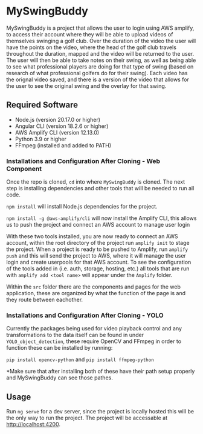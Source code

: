 # MySwingBuddy

MySwingBuddy is a project that allows the user to login using AWS amplify, to access their account where they will be able to upload videos of themselves swinging a golf club. Over the duration of the video the user will have the points on the video, where the head of the golf club travels throughout the duration, mapped and the video will be returned to the user. The user will then be able to take notes on their swing, as well as being able to see what professional players are doing for that type of swing (based on research of what professional golfers do for their swing). Each video has the orignal video saved, and there is a version of the video that allows for the user to see the original swing and the overlay for that swing. 


## Required Software
* Node.js (version 20.17.0 or higher)
* Angular CLI (version 18.2.6 or higher)
* AWS Amplify CLI (version 12.13.0)
* Python 3.9 or higher
* FFmpeg (installed and added to PATH)

### Installations and Configuration After Cloning - Web Component
Once the repo is cloned, `cd` into where `MySwingBuddy` is cloned. The next step is installing dependencies and other tools that will be needed to run all code.

`npm install` will install Node.js dependencies for the project.

`npm install -g @aws-amplify/cli` will now install the Amplify CLI, this allows us to push the project and connect an AWS account to manage user login

With these two tools installed, you are now ready to connect an AWS account, within the root directory of the project run `amplify init` to stage the project. When a project is ready to be pushed to Amplify, run `amplify push` and this will send the project to AWS, where it will manage the user login and create userpools for that AWS account. To see the configuration of the tools added in (i.e. auth, storage, hosting, etc.) all tools that are run with `amplify add <tool name>` will appear under the `Amplify` folder.

Within the `src` folder there are the components and pages for the web application, these are organized by what the function of the page is and they route between eachother.

### Installations and Configuration After Cloning - YOLO
Currently the packages being used for video playback control and any transformations to the data itself can be found in under `YOLO_object_detection`, these require OpenCV and FFmpeg in order to function these can be installed by running:

`pip install opencv-python` and `pip install ffmpeg-python`

*Make sure that after installing both of these have their path setup properly and MySwingBuddy can see those pathes.

## Usage

Run `ng serve` for a dev server, since the project is locally hosted this will be the only way to run the project. The project will be accessable at [http://localhost:4200](http://localhost:4200).